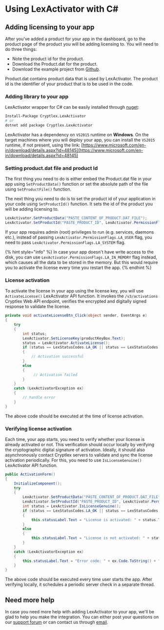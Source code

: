 # Using LexActivator with C\#

## Adding licensing to your app <a id="adding-licensing-to-your-app"></a>

After you've added a product for your app in the dashboard, go to the product page of the product you will be adding licensing to. You will need to do three things:

* Note the product id for the product.
* Download the Product.dat for the product.
* Download the example project from [Github](https://github.com/cryptlex/lexactivator-dotnet/tree/master/examples).

Product.dat contains product data that is used by LexActivator. The product id is the identifier of your product that is to be used in the code.

### Adding library to your app <a id="adding-library-to-your-app"></a>

LexActivator wrapper for C\# can be easily installed through [nuget](https://www.nuget.org/packages/Cryptlex.LexActivator/):

```bash
Install-Package Cryptlex.LexActivator
# or
dotnet add package Cryptlex.LexActivator
```

LexActivator has a dependency on `VS2015` runtime on **Windows**. On the target machines where you will deploy your app, you can install the `VS2015` runtime, if not present, using the link: [https://www.microsoft.com/en-in/download/details.aspx?id=48145](https://www.microsoft.com/en-in/download/details.aspx?id=48145)

### Setting product.dat file and product Id <a id="setting-product.dat-file-and-product-id"></a>

The first thing you need to do is either embed the Product.dat file in your app using `SetProductData()` function or set the absolute path of the file using `SetProductFile()` function.

The next thing you need to do is to set the product id of your application in your code using `SetProductId()` function. It sets the id of the product you will be adding licensing to.

```csharp
LexActivator.SetProductData("PASTE_CONTENT_OF_PRODUCT.DAT_FILE");
LexActivator.SetProductId("PASTE_PRODUCT_ID", LexActivator.PermissionFlags.LA_USER);
```

If your app requires admin \(root\) privileges to run \(e.g. services, daemons etc.\), instead of passing   `LexActivator.PermissionFlags.LA_USER` flag, you need to pass `LexActivator.PermissionFlags.LA_SYSTEM` flag.

{% hint style="info" %}
In case your app doesn't have write access to the disk, you can use `LexActivator.PermissionFlags.LA_IN_MEMORY` flag instead, which causes all the data to be stored in the memory. But this would require you to activate the license every time you restart the app.
{% endhint %}

### License activation <a id="license-activation"></a>

To activate the license in your app using the license key, you will use `ActivateLicense()` LexActivator API function. It invokes the `/v3/activations` Cryptlex Web API endpoint, verifies the encrypted and digitally signed response to validate the license.

```csharp
private void activateLicenseBtn_Click(object sender, EventArgs e)
{
    try
    {
        int status;
        LexActivator.SetLicenseKey(productKeyBox.Text);
        status = LexActivator.ActivateLicense();
        if (status == LexStatusCodes.LA_OK || status == LexStatusCodes.LA_EXPIRED || status == LexStatusCodes.LA_SUSPENDED)
        {
            // Activation successful
        }
        else
        {
             // Activation failed
        }
    }
    catch (LexActivatorException ex)
    {
        // handle error
    }
}
```

The above code should be executed at the time of license activation.

### Verifying license activation <a id="verifying-license-activation"></a>

Each time, your app starts, you need to verify whether your license is already activated or not. This verification should occur locally by verifying the cryptographic digital signature of activation. Ideally, it should also asynchronously contact Cryptlex servers to validate and sync the license activation periodically. For this, you need to use `IsLicenseGenuine()` LexActivator API function.

```csharp
public ActivationForm()
{
    InitializeComponent();
    try
    {
        LexActivator.SetProductData("PASTE_CONTENT_OF_PRODUCT.DAT_FILE");
        LexActivator.SetProductId("PASTE_PRODUCT_ID", LexActivator.PermissionFlags.LA_USER);
        int status = LexActivator.IsLicenseGenuine();
        if (status == LexStatusCodes.LA_OK || status == LexStatusCodes.LA_EXPIRED || status == LexStatusCodes.LA_SUSPENDED || status == LexStatusCodes.LA_GRACE_PERIOD_OVER)
        {
            this.statusLabel.Text = "License is activated: " + status.ToString();
        }
        else
        {
            this.statusLabel.Text = "License is not activated: " + status.ToString();
        }
    }
    catch (LexActivatorException ex)
    {
        this.statusLabel.Text = "Error code: " + ex.Code.ToString() + " Error message: " + ex.Message;
    }
}
```

The above code should be executed every time user starts the app. After verifying locally, it schedules a periodic server check in a separate thread.

## Need more help <a id="need-more-help"></a>

In case you need more help with adding LexActivator to your app, we'll be glad to help you make the integration. You can either post your questions on our [support forum](https://forums.cryptlex.com) or can contact us through [email](mailto:support@cryptlex.com?Subject=Using%20LexActivator).

